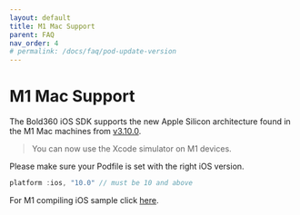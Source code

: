 ```yaml
---
layout: default
title: M1 Mac Support
parent: FAQ
nav_order: 4
# permalink: /docs/faq/pod-update-version
---
```


# M1 Mac Support

The Bold360 iOS SDK supports the new Apple Silicon architecture found in the M1 Mac machines from [v3.10.0](https://logmein-bold-mobile.github.io/bold360-mobile-docs-ios/docs/release-notes/#version-3100).
>You can now use the Xcode simulator on M1 devices.

Please make sure your Podfile is set with the right iOS version.

```swift
platform :ios, "10.0" // must be 10 and above
```
For M1 compiling iOS sample click [here](https://github.com/bold360ai/bold360-mobile-samples-ios/tree/master/m1Sample).

